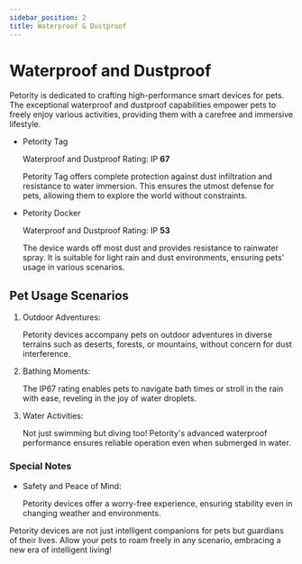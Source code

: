 ```yaml
---
sidebar_position: 2
title: Waterproof & Dustproof
---
```


# Waterproof and Dustproof
Petority is dedicated to crafting high-performance smart devices for pets. The exceptional waterproof and dustproof capabilities empower pets to freely enjoy various activities, providing them with a carefree and immersive lifestyle.

+ Petority Tag

	Waterproof and Dustproof Rating: IP **67**

	Petority Tag offers complete protection against dust infiltration and resistance to water immersion. This ensures the utmost defense for pets, allowing them to explore the world without constraints.

+ Petority Docker

	Waterproof and Dustproof Rating: IP **53**

	The device wards off most dust and provides resistance to rainwater spray. It is suitable for light rain and dust environments, ensuring pets' usage in various scenarios.

## Pet Usage Scenarios
1. Outdoor Adventures:

	Petority devices accompany pets on outdoor adventures in diverse terrains such as deserts, forests, or mountains, without concern for dust interference.

2. Bathing Moments:

	The IP67 rating enables pets to navigate bath times or stroll in the rain with ease, reveling in the joy of water droplets.

3. Water Activities:

	Not just swimming but diving too! Petority's advanced waterproof performance ensures reliable operation even when submerged in water.

### Special Notes

+ Safety and Peace of Mind:

	Petority devices offer a worry-free experience, ensuring stability even in changing weather and environments.

Petority devices are not just intelligent companions for pets but guardians of their lives. Allow your pets to roam freely in any scenario, embracing a new era of intelligent living!